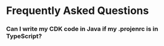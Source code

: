 # Frequently Asked Questions

### Can I write my CDK code in Java if my .projenrc is in TypeScript?
